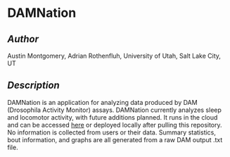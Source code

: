 # DAMNation

## *Author*
Austin Montgomery, Adrian Rothenfluh, University of Utah, Salt Lake City, UT

## *Description*
DAMNation is an application for analyzing data produced by DAM (Drosophila Activity Monitor) assays. DAMNation currently analyzes sleep and locomotor activity, with future additions planned. It runs in the cloud and can be accessed [here](https://bigmonty12.shinyapps.io/DAMNation/) or deployed locally after pulling this repository. No information is collected from users or their data. Summary statistics, bout information, and graphs are all generated from a raw DAM output .txt file.